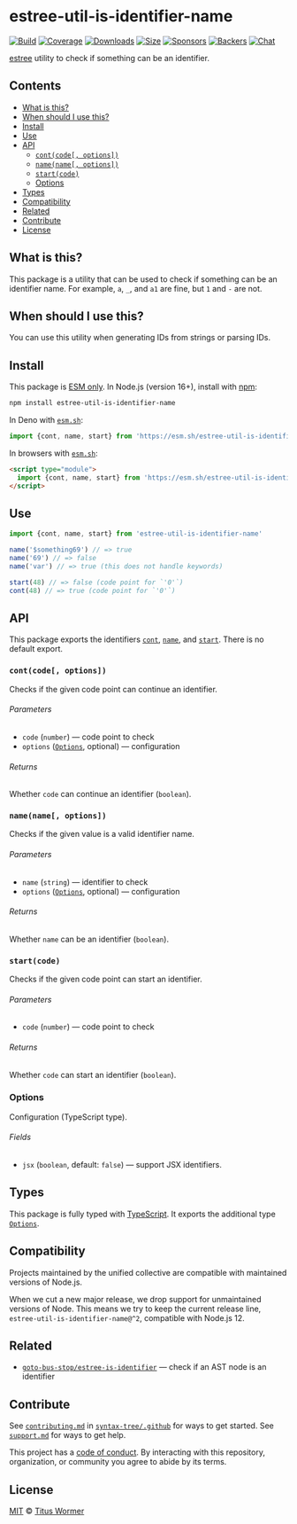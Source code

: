 # estree-util-is-identifier-name

[![Build][build-badge]][build]
[![Coverage][coverage-badge]][coverage]
[![Downloads][downloads-badge]][downloads]
[![Size][size-badge]][size]
[![Sponsors][sponsors-badge]][collective]
[![Backers][backers-badge]][collective]
[![Chat][chat-badge]][chat]

[estree][] utility to check if something can be an identifier.

## Contents

*   [What is this?](#what-is-this)
*   [When should I use this?](#when-should-i-use-this)
*   [Install](#install)
*   [Use](#use)
*   [API](#api)
    *   [`cont(code[, options])`](#contcode-options)
    *   [`name(name[, options])`](#namename-options)
    *   [`start(code)`](#startcode)
    *   [Options](#options)
*   [Types](#types)
*   [Compatibility](#compatibility)
*   [Related](#related)
*   [Contribute](#contribute)
*   [License](#license)

## What is this?

This package is a utility that can be used to check if something can be an
identifier name.
For example, `a`, `_`, and `a1` are fine, but `1` and `-` are not.

## When should I use this?

You can use this utility when generating IDs from strings or parsing IDs.

## Install

This package is [ESM only][esm].
In Node.js (version 16+), install with [npm][]:

```sh
npm install estree-util-is-identifier-name
```

In Deno with [`esm.sh`][esmsh]:

```js
import {cont, name, start} from 'https://esm.sh/estree-util-is-identifier-name@2'
```

In browsers with [`esm.sh`][esmsh]:

```html
<script type="module">
  import {cont, name, start} from 'https://esm.sh/estree-util-is-identifier-name@2?bundle'
</script>
```

## Use

```js
import {cont, name, start} from 'estree-util-is-identifier-name'

name('$something69') // => true
name('69') // => false
name('var') // => true (this does not handle keywords)

start(48) // => false (code point for `'0'`)
cont(48) // => true (code point for `'0'`)
```

## API

This package exports the identifiers [`cont`][api-cont],
[`name`][api-name], and
[`start`][api-start].
There is no default export.

### `cont(code[, options])`

Checks if the given code point can continue an identifier.

###### Parameters

*   `code` (`number`)
    — code point to check
*   `options` ([`Options`][api-options], optional)
    — configuration

###### Returns

Whether `code` can continue an identifier (`boolean`).

### `name(name[, options])`

Checks if the given value is a valid identifier name.

###### Parameters

*   `name` (`string`)
    — identifier to check
*   `options` ([`Options`][api-options], optional)
    — configuration

###### Returns

Whether `name` can be an identifier (`boolean`).

### `start(code)`

Checks if the given code point can start an identifier.

###### Parameters

*   `code` (`number`)
    — code point to check

###### Returns

Whether `code` can start an identifier (`boolean`).

### Options

Configuration (TypeScript type).

###### Fields

*   `jsx` (`boolean`, default: `false`)
    — support JSX identifiers.

## Types

This package is fully typed with [TypeScript][].
It exports the additional type [`Options`][api-options].

## Compatibility

Projects maintained by the unified collective are compatible with maintained
versions of Node.js.

When we cut a new major release, we drop support for unmaintained versions of
Node.
This means we try to keep the current release line,
`estree-util-is-identifier-name@^2`, compatible with Node.js 12.

## Related

*   [`goto-bus-stop/estree-is-identifier`](https://github.com/goto-bus-stop/estree-is-identifier)
    — check if an AST node is an identifier

## Contribute

See [`contributing.md`][contributing] in [`syntax-tree/.github`][health] for
ways to get started.
See [`support.md`][support] for ways to get help.

This project has a [code of conduct][coc].
By interacting with this repository, organization, or community you agree to
abide by its terms.

## License

[MIT][license] © [Titus Wormer][author]

<!-- Definitions -->

[build-badge]: https://github.com/syntax-tree/estree-util-is-identifier-name/workflows/main/badge.svg

[build]: https://github.com/syntax-tree/estree-util-is-identifier-name/actions

[coverage-badge]: https://img.shields.io/codecov/c/github/syntax-tree/estree-util-is-identifier-name.svg

[coverage]: https://codecov.io/github/syntax-tree/estree-util-is-identifier-name

[downloads-badge]: https://img.shields.io/npm/dm/estree-util-is-identifier-name.svg

[downloads]: https://www.npmjs.com/package/estree-util-is-identifier-name

[size-badge]: https://img.shields.io/badge/dynamic/json?label=minzipped%20size&query=$.size.compressedSize&url=https://deno.bundlejs.com/?q=estree-util-is-identifier-name

[size]: https://bundlejs.com/?q=estree-util-is-identifier-name

[sponsors-badge]: https://opencollective.com/unified/sponsors/badge.svg

[backers-badge]: https://opencollective.com/unified/backers/badge.svg

[collective]: https://opencollective.com/unified

[chat-badge]: https://img.shields.io/badge/chat-discussions-success.svg

[chat]: https://github.com/syntax-tree/unist/discussions

[npm]: https://docs.npmjs.com/cli/install

[esm]: https://gist.github.com/sindresorhus/a39789f98801d908bbc7ff3ecc99d99c

[esmsh]: https://esm.sh

[typescript]: https://www.typescriptlang.org

[license]: license

[author]: https://wooorm.com

[health]: https://github.com/syntax-tree/.github

[contributing]: https://github.com/syntax-tree/.github/blob/main/contributing.md

[support]: https://github.com/syntax-tree/.github/blob/main/support.md

[coc]: https://github.com/syntax-tree/.github/blob/main/code-of-conduct.md

[estree]: https://github.com/estree/estree

[api-cont]: #contcode-options

[api-name]: #namename-options

[api-start]: #startcode

[api-options]: #options
